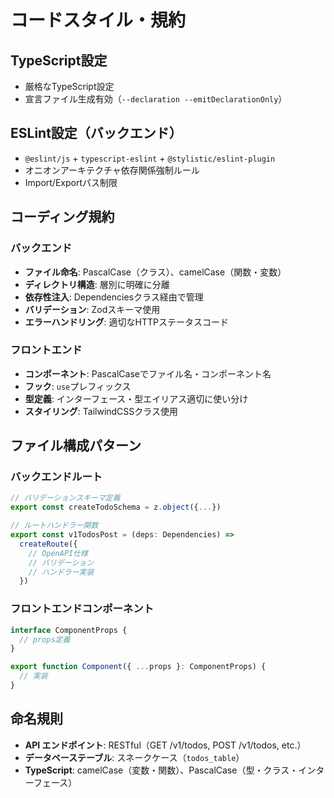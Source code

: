 # コードスタイル・規約

## TypeScript設定
- 厳格なTypeScript設定
- 宣言ファイル生成有効（`--declaration --emitDeclarationOnly`）

## ESLint設定（バックエンド）
- `@eslint/js` + `typescript-eslint` + `@stylistic/eslint-plugin`
- オニオンアーキテクチャ依存関係強制ルール
- Import/Exportパス制限

## コーディング規約
### バックエンド
- **ファイル命名**: PascalCase（クラス）、camelCase（関数・変数）
- **ディレクトリ構造**: 層別に明確に分離
- **依存性注入**: Dependenciesクラス経由で管理
- **バリデーション**: Zodスキーマ使用
- **エラーハンドリング**: 適切なHTTPステータスコード

### フロントエンド
- **コンポーネント**: PascalCaseでファイル名・コンポーネント名
- **フック**: `use`プレフィックス
- **型定義**: インターフェース・型エイリアス適切に使い分け
- **スタイリング**: TailwindCSSクラス使用

## ファイル構成パターン
### バックエンドルート
```typescript
// バリデーションスキーマ定義
export const createTodoSchema = z.object({...})

// ルートハンドラー関数
export const v1TodosPost = (deps: Dependencies) => 
  createRoute({
    // OpenAPI仕様
    // バリデーション
    // ハンドラー実装
  })
```

### フロントエンドコンポーネント
```typescript
interface ComponentProps {
  // props定義
}

export function Component({ ...props }: ComponentProps) {
  // 実装
}
```

## 命名規則
- **API エンドポイント**: RESTful（GET /v1/todos, POST /v1/todos, etc.）
- **データベーステーブル**: スネークケース（`todos_table`）
- **TypeScript**: camelCase（変数・関数）、PascalCase（型・クラス・インターフェース）